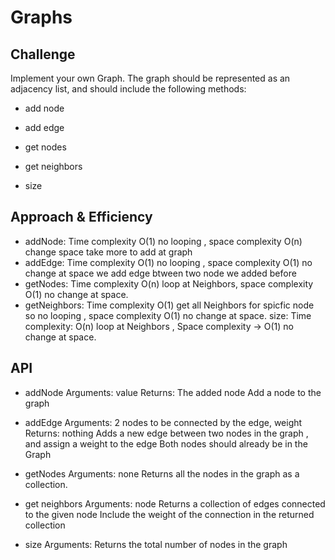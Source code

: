 # Graphs
<!-- Short summary or background information -->

## Challenge
Implement your own Graph. The graph should be represented as an adjacency list, and should include the following methods:

- add node

- add edge

- get nodes

- get neighbors

- size

## Approach & Efficiency
- addNode: Time complexity O(1) no looping , space complexity O(n) change space take more to add at graph
- addEdge: Time complexity O(1) no looping , space complexity O(1) no change at space we add edge btween two node we added before 
- getNodes: Time complexity O(n) loop at Neighbors, space complexity O(1) no change at space.
- getNeighbors: Time complexity O(1) get all Neighbors for spicfic node so no looping  , space complexity O(1) no change at space.
size: Time complexity: O(n) loop at Neighbors  , Space complexity -> O(1) no change at space.

## API
- addNode Arguments: value Returns: The added node Add a node to the graph

- addEdge Arguments: 2 nodes to be connected by the edge, weight Returns: nothing Adds a new edge between two nodes in the graph , and assign a weight to the edge Both nodes should already be in the Graph
- getNodes Arguments: none Returns all the nodes in the graph as a collection.

- get neighbors Arguments: node Returns a collection of edges connected to the given node Include the weight of the connection in the returned collection

- size Arguments:  Returns the total number of nodes in the graph